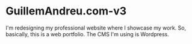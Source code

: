 GuillemAndreu.com-v3
====================

I'm redesigning my professional website where I showcase my work. So, basically, this is a web portfolio. The CMS I'm using is Wordpress.